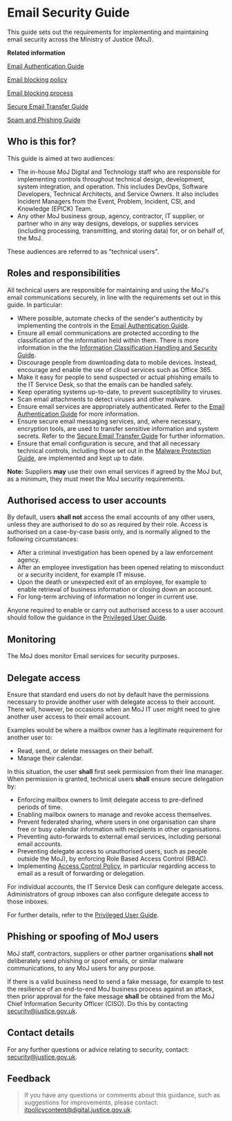 # Email Security Guide

This guide sets out the requirements for implementing and maintaining email security across the Ministry of Justice \(MoJ\).

**Related information**  


[Email Authentication Guide](email-authentication-guide.md)

[Email blocking policy](email-blocklist-policy.md)

[Email blocking process](email-blocklist-process.md)

[Secure Email Transfer Guide](secure-email-transfer-guide.md)

[Spam and Phishing Guide](spam-and-phishing-guide.md)

## Who is this for?

This guide is aimed at two audiences:

-   The in-house MoJ Digital and Technology staff who are responsible for implementing controls throughout technical design, development, system integration, and operation. This includes DevOps, Software Developers, Technical Architects, and Service Owners. It also includes Incident Managers from the Event, Problem, Incident, CSI, and Knowledge \(EPICK\) Team.
-   Any other MoJ business group, agency, contractor, IT supplier, or partner who in any way designs, develops, or supplies services \(including processing, transmitting, and storing data\) for, or on behalf of, the MoJ.

These audiences are referred to as "technical users".

## Roles and responsibilities

All technical users are responsible for maintaining and using the MoJ's email communications securely, in line with the requirements set out in this guide. In particular:

-   Where possible, automate checks of the sender's authenticity by implementing the controls in the [Email Authentication Guide](email-authentication-guide.md).
-   Ensure all email communications are protected according to the classification of the information held within them. There is more information in the the [Information Classification Handling and Security Guide](information-classification-handling-and-security-guide.md).
-   Discourage people from downloading data to mobile devices. Instead, encourage and enable the use of cloud services such as Office 365.
-   Make it easy for people to send suspected or actual phishing emails to the IT Service Desk, so that the emails can be handled safely.
-   Keep operating systems up-to-date, to prevent susceptibility to viruses.
-   Scan email attachments to detect viruses and other malware.
-   Ensure email services are appropriately authenticated. Refer to the [Email Authentication Guide](email-authentication-guide.md) for more information.
-   Ensure secure email messaging services, and, where necessary, encryption tools, are used to transfer sensitive information and system secrets. Refer to the [Secure Email Transfer Guide](secure-email-transfer-guide.md) for further information.
-   Ensure that email configuration is secure, and that all necessary technical controls, including those set out in the [Malware Protection Guide](malware-protection-guide-introduction.md), are implemented and kept up to date.

**Note:** Suppliers **may** use their own email services if agreed by the MoJ but, as a minimum, they must meet the MoJ security requirements.

## Authorised access to user accounts

By default, users **shall not** access the email accounts of any other users, unless they are authorised to do so as required by their role. Access is authorised on a case-by-case basis only, and is normally aligned to the following circumstances:

-   After a criminal investigation has been opened by a law enforcement agency.
-   After an employee investigation has been opened relating to misconduct or a security incident, for example IT misuse.
-   Upon the death or unexpected exit of an employee, for example to enable retrieval of business information or closing down an account.
-   For long-term archiving of information no longer in current use.

Anyone required to enable or carry out authorised access to a user account should follow the guidance in the [Privileged User Guide](privileged-user-guide.md).

## Monitoring

The MoJ does monitor Email services for security purposes.

## Delegate access

Ensure that standard end users do not by default have the permissions necessary to provide another user with delegate access to their account. There will, however, be occasions when an MoJ IT user might need to give another user access to their email account.

Examples would be where a mailbox owner has a legitimate requirement for another user to:

-   Read, send, or delete messages on their behalf.
-   Manage their calendar.

In this situation, the user **shall** first seek permission from their line manager. When permission is granted, technical users **shall** ensure secure delegation by:

-   Enforcing mailbox owners to limit delegate access to pre-defined periods of time.
-   Enabling mailbox owners to manage and revoke access themselves.
-   Prevent federated sharing, where users in one organisation can share free or busy calendar information with recipients in other organisations.
-   Preventing auto-forwards to external email services, including personal email accounts.
-   Preventing delegate access to unauthorised users, such as people outside the MoJ\), by enforcing Role Based Access Control \(RBAC\).
-   Implementing [Access Control Policy](access-control-policy.md), in particular regarding access to email as a result of forwarding or delegation.

For individual accounts, the IT Service Desk can configure delegate access. Administrators of group inboxes can also configure delegate access to those inboxes.

For further details, refer to the [Privileged User Guide](privileged-user-guide.md).

## Phishing or spoofing of MoJ users

MoJ staff, contractors, suppliers or other partner organisations **shall not** deliberately send phishing or spoof emails, or similar malware communications, to any MoJ users for any purpose.

If there is a valid business need to send a fake message, for example to test the resilience of an end-to-end MoJ business process against an attack, then prior approval for the fake message **shall** be obtained from the MoJ Chief Information Security Officer \(CISO\). Do this by contacting [security@justice.gov.uk](mailto:security@justice.gov.uk).

## Contact details

For any further questions or advice relating to security, contact: [security@justice.gov.uk](mailto:security@justice.gov.uk).

## Feedback

> If you have any questions or comments about this guidance, such as suggestions for improvements, please contact: [itpolicycontent@digital.justice.gov.uk](mailto:itpolicycontent@digital.justice.gov.uk).

